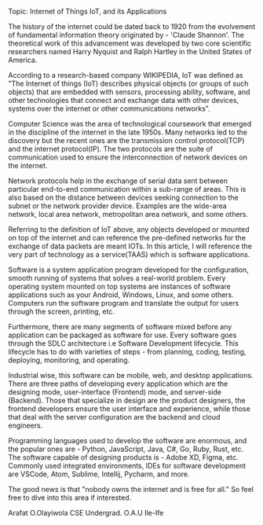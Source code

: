 Topic: Internet of Things IoT, and its Applications

The history of the internet could be dated back to 1920 from the evolvement of fundamental information theory originated by - 'Claude Shannon'. The theoretical work of this advancement was developed by two core scientific researchers named Harry Nyquist and Ralph Hartley in the United States of America.   

According to a research-based company WIKIPEDIA, IoT was defined as "The Internet of things (IoT) describes physical objects (or groups of such objects) that are embedded with sensors, processing ability, software, and other technologies that connect and exchange data with other devices, systems over the internet or other communications networks".

Computer Science was the area of technological coursework that emerged in the discipline of the internet in the late 1950s. Many networks led to the discovery but the recent ones are the transmission control protocol(TCP) and the internet protocol(IP). The two protocols are the suite of communication used to ensure the interconnection of network devices on the internet.

Network protocols help in the exchange of serial data sent between particular end-to-end communication within a sub-range of areas. This is also based on the distance between devices seeking connection to the subnet or the network provider device. Examples are the wide-area network, local area network, metropolitan area network, and some others.

Referring to the definition of IoT above, any objects developed or mounted on top of the internet and can reference the pre-defined networks for the exchange of data packets are meant IOTs. In this article, I will reference the very part of technology as a service(TAAS) which is software applications.

Software is a system application program developed for the configuration, smooth running of systems that solves a real-world problem. Every operating system mounted on top systems are instances of software applications such as your Android, Windows, Linux, and some others.  Computers run the software program and translate the output for users through the screen, printing, etc.

Furthermore, there are many segments of software mixed before any application can be packaged as software for use. Every software goes through the SDLC architecture i.e Software Development lifecycle. This lifecycle has to do with varieties of steps - from planning,  coding, testing, deploying, monitoring, and operating. 

Industrial wise, this software can be mobile, web, and desktop applications. There are three paths of developing every application which are the designing mode, user-interface (Frontend) mode, and server-side (Backend). Those that specialize in design are the product designers, the frontend developers ensure the user interface and experience, while those that deal with the server configuration are the backend and cloud engineers. 

Programming languages used to develop the software are enormous, and the popular ones are - Python, JavaScript, Java, C#, Go, Ruby, Rust, etc. The software capable of designing products is - Adobe XD, Figma, etc. Commonly used integrated environments, IDEs for software development are VSCode, Atom, Sublime, Intellij, Pycharm, and more. 

The good news is that "nobody owns the internet and is free for all." So feel free to dive into this area if interested.

Arafat O.Olayiwola
CSE Undergrad. O.A.U Ile-Ife
